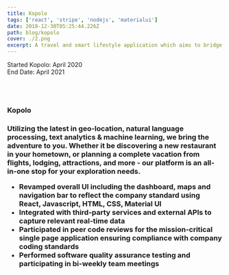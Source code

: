 ```yaml
---
title: Kopolo
tags: ['react', 'stripe', 'nodejs', 'materialui']
date: 2018-12-30T05:25:44.226Z
path: blog/kopolo
cover: ./2.png
excerpt: A travel and smart lifestyle application which aims to bridge the gap between you, and exploring the world around you
---
```


Started Kopolo: April 2020
</br>
End Date: April 2021
</br>

<!-- Technologies: React, Express, Stripe, NodeJS, MaterialUI -->

</br>
</br>
<h3>Kopolo<h3>
Utilizing the latest in geo-location, natural language processing, text analytics & machine learning, we bring the adventure to you. Whether it be discovering a new restaurant in your hometown, or planning a complete vacation from flights, lodging, attractions, and more - our platform is an all-in-one stop for your exploration needs.

</br>

<ul>
<li>
Revamped overall UI including the dashboard, maps and navigation bar to reflect the company standard using React, Javascript, HTML, CSS, Material UI
</li>
<li>
Integrated with third-party services and external APIs to capture relevant real-time data
</li>
<li>
Participated in peer code reviews for the mission-critical single page application ensuring compliance with company coding standards
</li>
<li>
Performed software quality assurance testing and participating in bi-weekly team meetings
</li>
</br>
</ul>
